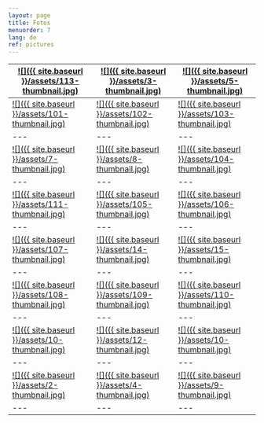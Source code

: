 ```yaml
---
layout: page
title: Fotos
menuorder: 7
lang: de
ref: pictures
---
```

| <a href="/assets/113.jpg">![]({{ site.baseurl }}/assets/113-thumbnail.jpg)</a>  | <a href="/assets/3.jpg"> ![]({{ site.baseurl }}/assets/3-thumbnail.jpg) </a> | <a href="/assets/5.jpg">  ![]({{ site.baseurl }}/assets/5-thumbnail.jpg) </a> | 
| --- | --- | --- |
| <a href="/assets/101.jpg">![]({{ site.baseurl }}/assets/101-thumbnail.jpg) </a> | <a href="/assets/102.jpg"> ![]({{ site.baseurl }}/assets/102-thumbnail.jpg) </a> | <a href="/assets/103.jpg">  ![]({{ site.baseurl }}/assets/103-thumbnail.jpg) </a> | 
| --- | --- | --- | 
| <a href="/assets/7.jpg">![]({{ site.baseurl }}/assets/7-thumbnail.jpg) </a> | <a href="/assets/8.jpg"> ![]({{ site.baseurl }}/assets/8-thumbnail.jpg) </a> | <a href="/assets/104.jpg">  ![]({{ site.baseurl }}/assets/104-thumbnail.jpg) </a> | 
| --- | --- | --- | 
| <a href="/assets/111.jpg">![]({{ site.baseurl }}/assets/111-thumbnail.jpg) </a> | <a href="/assets/105.jpg"> ![]({{ site.baseurl }}/assets/105-thumbnail.jpg) </a> | <a href="/assets/106.jpg">  ![]({{ site.baseurl }}/assets/106-thumbnail.jpg) </a> | 
| --- | --- | --- | 
| <a href="/assets/107.jpg">![]({{ site.baseurl }}/assets/107-thumbnail.jpg) </a> | <a href="/assets/14.jpg"> ![]({{ site.baseurl }}/assets/14-thumbnail.jpg) </a> | <a href="/assets/15.jpg">  ![]({{ site.baseurl }}/assets/15-thumbnail.jpg) </a> | 
| --- | --- | --- | 
| <a href="/assets/108.jpg">![]({{ site.baseurl }}/assets/108-thumbnail.jpg) </a> | <a href="/assets/109.jpg"> ![]({{ site.baseurl }}/assets/109-thumbnail.jpg) </a> | <a href="/assets/110.jpg">  ![]({{ site.baseurl }}/assets/110-thumbnail.jpg) </a> | 
| --- | --- | --- | 
| <a href="/assets/10.jpg">![]({{ site.baseurl }}/assets/10-thumbnail.jpg) </a> | <a href="/assets/12.jpg"> ![]({{ site.baseurl }}/assets/12-thumbnail.jpg) </a> | <a href="/assets/10.jpg">  ![]({{ site.baseurl }}/assets/10-thumbnail.jpg) </a> | 
| --- | --- | --- | 
| <a href="/assets/2.jpg">![]({{ site.baseurl }}/assets/2-thumbnail.jpg) </a> | <a href="/assets/4.jpg"> ![]({{ site.baseurl }}/assets/4-thumbnail.jpg) </a> | <a href="/assets/9.jpg">  ![]({{ site.baseurl }}/assets/9-thumbnail.jpg) </a> | 
| --- | --- | --- | 
